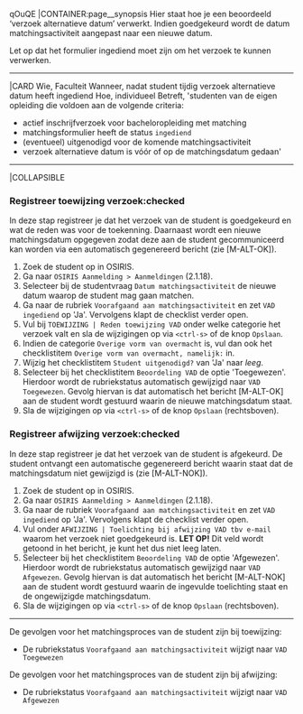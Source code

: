 qOuQE
|CONTAINER:page__synopsis
Hier staat hoe je een beoordeeld ‘verzoek alternatieve datum’ verwerkt. Indien goedgekeurd wordt de datum matchingsactiviteit aangepast naar een nieuwe datum.

Let op dat het formulier ingediend moet zijn om het verzoek te kunnen verwerken.
_____
|CARD
Wie,     Faculteit
Wanneer, nadat student tijdig verzoek alternatieve datum heeft ingediend
Hoe,     individueel
Betreft, 'studenten van de eigen opleiding die voldoen aan de volgende criteria:

- actief inschrijfverzoek voor bacheloropleiding met matching
- matchingsformulier heeft de status `ingediend`
- (eventueel) uitgenodigd voor de komende matchingsactiviteit
- verzoek alternatieve datum is vóór of op de matchingsdatum gedaan'
_____
|COLLAPSIBLE
### Registreer toewijzing verzoek:checked
In deze stap registreer je dat het verzoek van de student is goedgekeurd en wat de reden was voor de toekenning. Daarnaast wordt een nieuwe matchingsdatum opgegeven zodat deze aan de student gecommuniceerd kan worden via een automatisch gegenereerd bericht (zie [M-ALT-OK]).

1. Zoek de student op in OSIRIS.
1. Ga naar `OSIRIS Aanmelding > Aanmeldingen` (2.1.18).
1. Selecteer bij de studentvraag `Datum matchingsactiviteit` de nieuwe datum waarop de student mag gaan matchen.
1. Ga naar de rubriek `Voorafgaand aan matchingsactiviteit` en zet `VAD ingediend` op 'Ja'. Vervolgens klapt de checklist verder open.
1. Vul bij `TOEWIJZING | Reden toewijzing VAD` onder welke categorie het verzoek valt en sla de wijzigingen op via `<ctrl-s>` of de knop `Opslaan`.
1. Indien de categorie `Overige vorm van overmacht` is, vul dan ook het checklistitem `Overige vorm van overmacht, namelijk:` in.
1. Wijzig het checklistitem `Student uitgenodigd?` van 'Ja' naar *leeg*.
1. Selecteer bij het checklistitem `Beoordeling VAD` de optie 'Toegewezen'. Hierdoor wordt de rubriekstatus automatisch gewijzigd naar `VAD Toegewezen`. Gevolg hiervan is dat automatisch het bericht [M-ALT-OK] aan de student wordt gestuurd waarin de nieuwe matchingsdatum staat.
1. Sla de wijzigingen op via `<ctrl-s>` of de knop `Opslaan` (rechtsboven).

### Registreer afwijzing verzoek:checked
In deze stap registreer je dat het verzoek van de student is afgekeurd. De student ontvangt een automatische gegenereerd bericht waarin staat dat de matchingsdatum niet gewijzigd is (zie [M-ALT-NOK]).

1. Zoek de student op in OSIRIS.
1. Ga naar `OSIRIS Aanmelding > Aanmeldingen` (2.1.18).
1. Ga naar de rubriek `Voorafgaand aan matchingsactiviteit` en zet `VAD ingediend` op 'Ja'. Vervolgens klapt de checklist verder open.
1. Vul onder `AFWIJZING | Toelichting bij afwijzing VAD tbv e-mail` waarom het verzoek niet goedgekeurd is. **LET OP!** Dit veld wordt getoond in het bericht, je kunt het dus niet leeg laten.
1. Selecteer bij het checklistitem `Beoordeling VAD` de optie 'Afgewezen'. Hierdoor wordt de rubriekstatus automatisch gewijzigd naar `VAD Afgewezen`. Gevolg hiervan is dat automatisch het bericht [M-ALT-NOK] aan de student wordt gestuurd waarin de ingevulde toelichting staat en de ongewijzigde matchingsdatum.
1. Sla de wijzigingen op via `<ctrl-s>` of de knop `Opslaan` (rechtsboven).

_____
De gevolgen voor het matchingsproces van de student zijn bij toewijzing:
-	De rubriekstatus `Voorafgaand aan matchingsactiviteit` wijzigt naar `VAD Toegewezen`

De gevolgen voor het matchingsproces van de student zijn bij afwijzing:
-	De rubriekstatus `Voorafgaand aan matchingsactiviteit` wijzigt naar `VAD Afgewezen`
